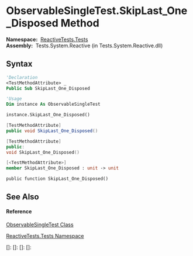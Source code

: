 # ObservableSingleTest.SkipLast\_One\_Disposed Method

**Namespace:**  [ReactiveTests.Tests](ReactiveTests.Tests\ReactiveTests.Tests.md)  
**Assembly:**  Tests.System.Reactive (in Tests.System.Reactive.dll)

## Syntax

```vb
'Declaration
<TestMethodAttribute> _
Public Sub SkipLast_One_Disposed
```

```vb
'Usage
Dim instance As ObservableSingleTest

instance.SkipLast_One_Disposed()
```

```csharp
[TestMethodAttribute]
public void SkipLast_One_Disposed()
```

```c++
[TestMethodAttribute]
public:
void SkipLast_One_Disposed()
```

```fsharp
[<TestMethodAttribute>]
member SkipLast_One_Disposed : unit -> unit 
```

```jscript
public function SkipLast_One_Disposed()
```

## See Also

#### Reference

[ObservableSingleTest Class](ObservableSingleTest\ObservableSingleTest.md)

[ReactiveTests.Tests Namespace](ReactiveTests.Tests\ReactiveTests.Tests.md)

[]: 
[]: 
[]: 
[]: 